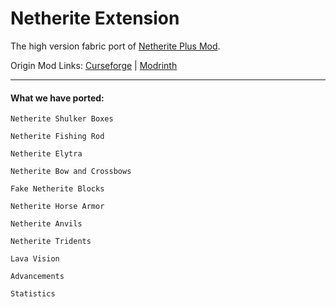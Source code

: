 # Netherite Extension

The high version fabric port of [Netherite Plus Mod](https://github.com/OroArmorModding/Netherite-Plus-Mod).

Origin Mod Links: [Curseforge](https://www.curseforge.com/minecraft/mc-mods/netherite-plus-mod) | [Modrinth](https://modrinth.com/mod/netherite-plus-mod)

---

#### What we have ported:

`Netherite Shulker Boxes`

`Netherite Fishing Rod`

`Netherite Elytra`

`Netherite Bow and Crossbows`

`Fake Netherite Blocks`

`Netherite Horse Armor`

`Netherite Anvils`

`Netherite Tridents`

`Lava Vision`

`Advancements`

`Statistics`